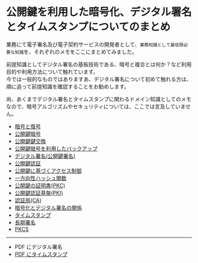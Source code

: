# 公開鍵を利用した暗号化、デジタル署名とタイムスタンプについてのまとめ

業務にて電子署名及び電子契約サービスの開発者として、`業務知識として最低限必要な知識`を、それぞれのメモをここにまとめてみました。

前提知識としてデジタル署名の基板技術である、暗号と複合とは何か？など利用目的や利用方法について触れています。  
今では一般的なものではありますあ、デジタル署名について初めて触れる方は、順に追って前提知識を確認することをお勧めします。

尚、あくまでデジタル署名とタイムスタンプに関わるドメイン知識としてのメモなので、暗号アルゴリズムやセキュリティについては、ここでは言及していません。

- [暗号と復号](EncryptionAndDecryption.md)
- [公開鍵暗号](PublicKeyEncryption.md)
- [公開鍵鍵交換](PublicKeyExchange.md)
- [公開鍵暗号を利用したバックアップ](BackupUsingPublicKeyCryptography.md)
- [デジタル署名(公開鍵署名)](DigitalSignature.md)
- [公開鍵認証](PublicKeyAuthentication.md)
- [公開鍵に基づくアクセス制御](PublicKeyBasedAccessControl.md)
- [一方向性ハッシュ関数](OneWayHashFunction.md)
- [公開鍵の証明書(PKC)](PublicKeyCertificate.md)
- [公開鍵認証基盤(PKI)](PublicKeyCryptographyInfrastructure.md)
- [認証局(CA)](CertificationAuthority.md)
- [暗号化とデジタル署名の関係](RelationshipBetweenEncryptionAndDigitalSignatures.md)
- [タイムスタンプ](TimeStamps.md)
- [長期署名](LongTermSignature.md)
- [PKCS](PKCS.md)

---

- PDF にデジタル署名
- [PDF にタイムスタンプ](AddingTimestampToPDF.md)
